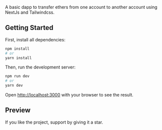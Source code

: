 A basic dapp to transfer ethers from one account to another account using NextJs and Tailwindcss.

## Getting Started

First, install all dependencies:

```bash
npm install
# or
yarn install
```
Then, run the development server: 

```bash
npm run dev
# or
yarn dev
```

Open [http://localhost:3000](http://localhost:3000) with your browser to see the result.

## Preview


If you like the project, support by giving it a star.
